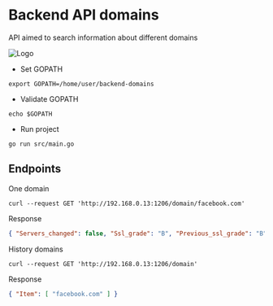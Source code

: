 # Backend API domains

API aimed to search information about different domains

![Logo](https://miro.medium.com/max/920/1*CdjOgfolLt_GNJYBzI-1QQ.jpeg)

- Set GOPATH

`export GOPATH=/home/user/backend-domains`

- Validate GOPATH

`echo $GOPATH`

- Run project

`go run src/main.go`

## Endpoints

One domain

`curl --request GET 'http://192.168.0.13:1206/domain/facebook.com'`

Response

```json
{ "Servers_changed": false, "Ssl_grade": "B", "Previous_ssl_grade": "B", "Logo": "https://static.xx.fbcdn.net/rsrc.php/yz/r/KFyVIAWzntM.ico", "Title": "Facebook - Inicia sesión o regístrate", "Is_down": false, "Servers": [ { "Address": "157.240.11.35", "Ssl_grade": "B", "Country": "US", "Owner": "Facebook, Inc. (THEFA-3)" }, { "Address": "2a03:2880:f127:283:face:b00c:0:25de", "Ssl_grade": "B", "Country": "IE", "Owner": "" } ] }
```

History domains

`curl --request GET 'http://192.168.0.13:1206/domain'`

Response

```json
{ "Item": [ "facebook.com" ] }
```
